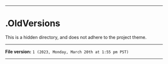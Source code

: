 
***

# .OldVersions

This is a hidden directory, and does not adhere to the project theme.

***

**File version:** `1 (2023, Monday, March 20th at 1:55 pm PST)`

***
